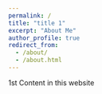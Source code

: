 ```yaml
---
permalink: /
title: "title 1"
excerpt: "About Me"
author_profile: true
redirect_from: 
  - /about/
  - /about.html
---
```


1st Content in this website
